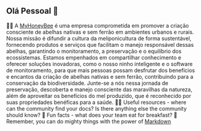 ## Olá Pessoal 👋

🙋‍♀️ A [MyHoneyBee](https://www.myhoneybee.com.br/) é uma empresa comprometida em promover a criação consciente de abelhas nativas e sem ferrão em ambientes urbanos e rurais. Nossa missão é difundir a cultura da meliponicultura de forma sustentável, fornecendo produtos e serviços que facilitam o manejo responsável dessas abelhas, garantindo o monitoramento, a preservação e o equilíbrio dos ecossistemas. Estamos empenhados em compartilhar conhecimento e oferecer soluções inovadoras, como o nosso ninho inteligente e o software de monitoramento, para que mais pessoas possam desfrutar dos benefícios e encantos da criação de abelhas nativas e sem ferrão, contribuindo para a conservação da biodiversidade. Junte-se a nós nessa jornada de preservação, descoberta e manejo consciente das maravilhas da natureza, além de aproveitar os benefícios do mel produzido, que é reconhecido por suas propriedades benéficas para a saúde.
👩‍💻 Useful resources - where can the community find your docs? Is there anything else the community should know?
🍿 Fun facts - what does your team eat for breakfast?
🧙 Remember, you can do mighty things with the power of [Markdown](https://docs.github.com/github/writing-on-github/getting-started-with-writing-and-formatting-on-github/basic-writing-and-formatting-syntax)
